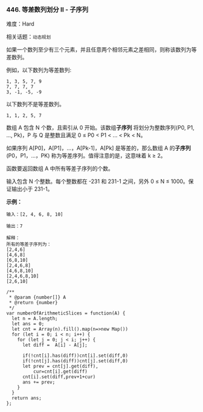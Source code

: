 ### 446. 等差数列划分 II - 子序列

难度：Hard

相关话题：`动态规划`

如果一个数列至少有三个元素，并且任意两个相邻元素之差相同，则称该数列为等差数列。



例如，以下数列为等差数列:



```
1, 3, 5, 7, 9
7, 7, 7, 7
3, -1, -5, -9
```


以下数列不是等差数列。



```
1, 1, 2, 5, 7
```






数组 A 包含 N 个数，且索引从 0 开始。该数组**子序列** 将划分为整数序列(P0, P1, ..., Pk)，P 与 Q 是整数且满足 0 &le; P0 < P1 < ... < Pk < N。







如果序列 A[P0]，A[P1]，...，A[Pk-1]，A[Pk] 是等差的，那么数组 A 的**子序列**  (P0，P1，&hellip;，PK) 称为等差序列。值得注意的是，这意味着 k &ge; 2。



函数要返回数组 A 中所有等差子序列的个数。



输入包含 N 个整数。每个整数都在 -231 和 231-1 之间，另外 0 &le; N &le; 1000。保证输出小于 231-1。







**示例：** 







```
输入：[2, 4, 6, 8, 10]

输出：7

解释：
所有的等差子序列为：
[2,4,6]
[4,6,8]
[6,8,10]
[2,4,6,8]
[4,6,8,10]
[2,4,6,8,10]
[2,6,10]
```





```
/**
 * @param {number[]} A
 * @return {number}
 */
var numberOfArithmeticSlices = function(A) {
  let n = A.length;
  let ans = 0;
  let cnt = Array(n).fill().map(n=>new Map())
  for (let i = 0; i < n; i++) {
    for (let j = 0; j < i; j++) {
      let diff =  A[i] - A[j];
      
      if(!cnt[i].has(diff))cnt[i].set(diff,0)
      if(!cnt[j].has(diff))cnt[j].set(diff,0)
      let prev = cnt[j].get(diff),
          cur=cnt[i].get(diff)
      cnt[i].set(diff,prev+1+cur)
      ans += prev;
    }
  }
  return ans;       
};
```

